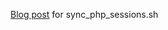[Blog post](http://blog.nyble.com/2015/01/synchronized-php-sessions-bash.html) for sync_php_sessions.sh
